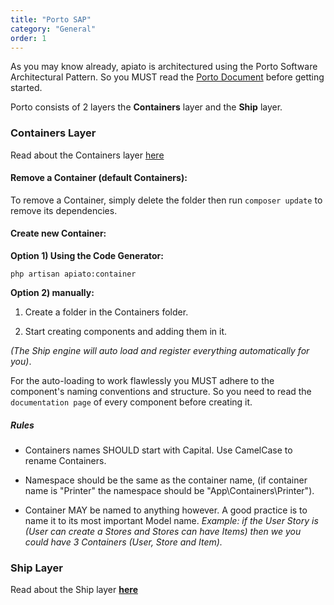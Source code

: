 ```yaml
---
title: "Porto SAP"
category: "General"
order: 1
---
```


As you may know already, apiato is architectured using the Porto Software Architectural Pattern. So you MUST read the [Porto Document](https://github.com/Mahmoudz/Porto) before getting started.

Porto consists of 2 layers the **Containers** layer and the **Ship** layer.

### Containers Layer

Read about the Containers layer [here](https://github.com/Mahmoudz/Porto#Containers-Layer)

#### Remove a Container (default Containers):

To remove a Container, simply delete the folder then run `composer update` to remove its dependencies.

#### Create new Container:

**Option 1) Using the Code Generator:**

`php artisan apiato:container`

**Option 2) manually:**

1. Create a folder in the Containers folder.

2. Start creating components and adding them in it.

*(The Ship engine will auto load and register everything automatically for you)*.

For the auto-loading to work flawlessly you MUST adhere to the component's naming conventions and structure. So you need to read the `documentation page` of every component before creating it.

##### Rules

- Containers names SHOULD start with Capital. Use CamelCase to rename Containers.

- Namespace should be the same as the container name, (if container name is "Printer" the namespace should be "App\Containers\Printer").

- Container MAY be named to anything however. A good practice is to name it to its most important Model name. *Example: if the User Story is (User can create a Stores and Stores can have Items) then we you could have 3 Containers (User, Store and Item).*

### Ship Layer

Read about the Ship layer **[here](https://github.com/Mahmoudz/Porto#Port-Layer)**
